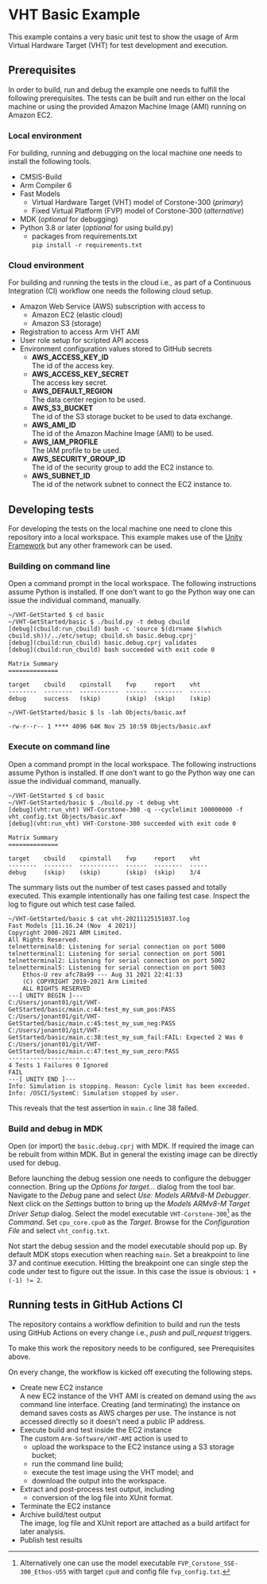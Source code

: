 # VHT Basic Example

This example contains a very basic unit test to show the usage of Arm Virtual
Hardware Target (VHT) for test development and execution.

## Prerequisites

In order to build, run and debug the example one needs to fulfill the following
prerequisites. The tests can be built and run either on the local machine or
using the provided Amazon Machine Image (AMI) running on Amazon EC2.

### Local environment

For building, running and debugging on the local machine one needs to install
the following tools.

- CMSIS-Build
- Arm Compiler 6
- Fast Models
  - Virtual Hardware Target (VHT) model of Corstone-300 (*primary*)
  - Fixed Virtual Platform (FVP) model of Corstone-300 (*alternative*)
- MDK (*optional* for debugging)
- Python 3.8 or later (*optional* for using build.py)
  - packages from requirements.txt\
    `pip install -r requirements.txt`

### Cloud environment

For building and running the tests in the cloud i.e., as part of a Continuous Integration (CI) workflow one needs the following cloud setup.

- Amazon Web Service (AWS) subscription with access to
  - Amazon EC2 (elastic cloud)
  - Amazon S3 (storage)
- Registration to access Arm VHT AMI
- User role setup for scripted API access
- Environment configuration values stored to GitHub secrets
  - **AWS_ACCESS_KEY_ID**\
    The id of the access key.
  - **AWS_ACCESS_KEY_SECRET**\
    The access key secret.
  - **AWS_DEFAULT_REGION**\
    The data center region to be used.
  - **AWS_S3_BUCKET**\
    The id of the S3 storage bucket to be used to data exchange.
  - **AWS_AMI_ID**\
    The id of the Amazon Machine Image (AMI) to be used.
  - **AWS_IAM_PROFILE**\
    The IAM profile to be used.
  - **AWS_SECURITY_GROUP_ID**\
    The id of the security group to add the EC2 instance to.
  - **AWS_SUBNET_ID**\
    The id of the network subnet to connect the EC2 instance to.

## Developing tests

For developing the tests on the local machine one need to clone this
repository into a local workspace. This example makes use of the [Unity
Framework](http://www.throwtheswitch.org/unity) but any other framework
can be used.

### Building on command line

Open a command prompt in the local workspace. The following instructions assume
Python is installed. If one don't want to go the Python way one can issue the
individual command, manually.

```text
~/VHT-GetStarted $ cd basic
~/VHT-GetStarted/basic $ ./build.py -t debug cbuild
[debug](cbuild:run_cbuild) bash -c 'source $(dirname $(which cbuild.sh))/../etc/setup; cbuild.sh basic.debug.cprj'
[debug](cbuild:run_cbuild) basic.debug.cprj validates
[debug](cbuild:run_cbuild) bash succeeded with exit code 0

Matrix Summary
==============

target    cbuild    cpinstall    fvp     report    vht
--------  --------  -----------  ------  --------  ------
debug     success   (skip)       (skip)  (skip)    (skip)

~/VHT-GetStarted/basic $ ls -lah Objects/basic.axf

-rw-r--r-- 1 **** 4096 64K Nov 25 10:59 Objects/basic.axf
```

### Execute on command line

Open a command prompt in the local workspace. The following instructions assume
Python is installed. If one don't want to go the Python way one can issue the
individual command, manually.

```text
~/VHT-GetStarted $ cd basic
~/VHT-GetStarted/basic $ ./build.py -t debug vht
[debug](vht:run_vht) VHT-Corstone-300 -q --cyclelimit 100000000 -f vht_config.txt Objects/basic.axf
[debug](vht:run_vht) VHT-Corstone-300 succeeded with exit code 0

Matrix Summary
==============

target    cbuild    cpinstall    fvp     report    vht
--------  --------  -----------  ------  --------  -----
debug     (skip)    (skip)       (skip)  (skip)    3/4
```

The summary lists out the number of test cases passed and totally executed.
This example intentionally has one failing test case. Inspect the log to figure
out which test case failed.

```text
~/VHT-GetStarted/basic $ cat vht-20211125151037.log
Fast Models [11.16.24 (Nov  4 2021)]
Copyright 2000-2021 ARM Limited.
All Rights Reserved.
telnetterminal0: Listening for serial connection on port 5000
telnetterminal1: Listening for serial connection on port 5001
telnetterminal2: Listening for serial connection on port 5002
telnetterminal5: Listening for serial connection on port 5003
    Ethos-U rev afc78a99 --- Aug 31 2021 22:41:33
    (C) COPYRIGHT 2019-2021 Arm Limited
    ALL RIGHTS RESERVED
---[ UNITY BEGIN ]---
C:/Users/jonant01/git/VHT-GetStarted/basic/main.c:44:test_my_sum_pos:PASS
C:/Users/jonant01/git/VHT-GetStarted/basic/main.c:45:test_my_sum_neg:PASS
C:/Users/jonant01/git/VHT-GetStarted/basic/main.c:38:test_my_sum_fail:FAIL: Expected 2 Was 0
C:/Users/jonant01/git/VHT-GetStarted/basic/main.c:47:test_my_sum_zero:PASS
-----------------------
4 Tests 1 Failures 0 Ignored
FAIL
---[ UNITY END ]---
Info: Simulation is stopping. Reason: Cycle limit has been exceeded.
Info: /OSCI/SystemC: Simulation stopped by user.
```

This reveals that the test assertion in `main.c` line 38 failed.

### Build and debug in MDK

Open (or import) the `basic.debug.cprj` with MDK. If required the image can
be rebuilt from within MDK. But in general the existing image can be directly
used for debug.

Before launching the debug session one needs to configure the debugger
connection. Bring up the _Options for target..._ dialog from the tool bar.
Navigate to the _Debug_ pane and select _Use: Models ARMv8-M Debugger_. Next
click on the _Settings_ button to bring up the _Models ARMv8-M Target Driver
Setup_ dialog. Select the model executable `VHT-Corstone-300`[^1] as the _Command_.
Set `cpu_core.cpu0` as the _Target_. Browse for the _Configuration File_ and
select `vht_config.txt`.

Not start the debug session and the model executable should pop up. By default
MDK stops execution when reaching `main`. Set a breakpoint to line 37 and
continue execution. Hitting the breakpoint one can single step the code under
test to figure out the issue. In this case the issue is obvious:
`1 + (-1) != 2`.

[^1]: Alternatively one can use the model executable
`FVP_Corstone_SSE-300_Ethos-U55` with target `cpu0` and config file
`fvp_config.txt`.

## Running tests in GitHub Actions CI

The repository contains a workflow definition to build and run the tests using
GitHub Actions on every change i.e., *push* and *pull_request* triggers.

To make this work the repository needs to be configured, see Prerequisites
above.

On every change, the workflow is kicked off executing the following steps.

- Create new EC2 instance\
  A new EC2 instance of the VHT AMI is created on demand using the `aws`
  command line interface. Creating (and terminating) the instance on demand
  saves costs as AWS charges per use. The instance is not accessed directly
  so it doesn't need a public IP address.
- Execute build and test inside the EC2 instance\
  The custom `Arm-Software/VHT-AMI` action is used to
  - upload the workspace to the EC2 instance using a S3 storage bucket;
  - run the command line build;
  - execute the test image using the VHT model; and
  - download the output into the workspace.
- Extract and post-process test output, including
  - conversion of the log file into XUnit format.
- Terminate the EC2 instance
- Archive build/test output\
  The image, log file and XUnit report are attached as a build artifact for
  later analysis.
- Publish test results
